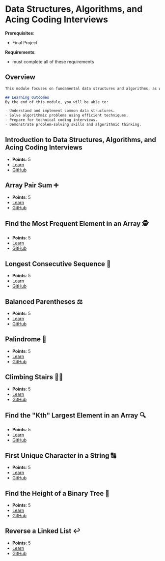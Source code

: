 # Data Structures, Algorithms, and Acing Coding Interviews

**Prerequisites**:
- Final Project

**Requirements**:
- must complete all of these requirements

## Overview
```md
This module focuses on fundamental data structures and algorithms, as well as techniques for acing coding interviews. You will practice solving common algorithmic problems and learn strategies to approach and solve these problems effectively.

## Learning Outcomes
By the end of this module, you will be able to:

- Understand and implement common data structures.
- Solve algorithmic problems using efficient techniques.
- Prepare for technical coding interviews.
- Demonstrate problem-solving skills and algorithmic thinking.
```

## Introduction to Data Structures, Algorithms, and Acing Coding Interviews
- **Points**: 5
- [Learn](https://learn.firstdraft.com/lessons/330-ruby-data-structures-algorithms-intro)
- [GitHub](https://github.com/DPI-WE/ruby-data-structures-algorithms-intro)

## Array Pair Sum ➕
- **Points**: 5
- [Learn](https://learn.firstdraft.com/lessons/331-ruby-data-structures-algorithms-two-sum)
- [GitHub](https://github.com/DPI-WE/ruby-data-structures-algorithms-two-sum)

## Find the Most Frequent Element in an Array 🕵️
- **Points**: 5
- [Learn](https://learn.firstdraft.com/lessons/341-most-frequent-element-in-array)
- [GitHub](https://github.com/DPI-WE/most-frequent-element-in-array)

## Longest Consecutive Sequence 🍡
- **Points**: 5
- [Learn](https://learn.firstdraft.com/lessons/335-longest-consecutive-sequence)
- [GitHub](https://github.com/DPI-WE/longest-consecutive-sequence)

## Balanced Parentheses ⚖️
- **Points**: 5
- [Learn](https://learn.firstdraft.com/lessons/336-balanced-parentheses)
- [GitHub](https://github.com/DPI-WE/balanced-parentheses)

## Palindrome 🔁
- **Points**: 5
- [Learn](https://learn.firstdraft.com/lessons/343-ruby-data-structures-algorithms-palindrome)
- [GitHub](https://github.com/DPI-WE/ruby-data-structures-algorithms-palindrome)

## Climbing Stairs 🧗‍♀️
- **Points**: 5
- [Learn](https://learn.firstdraft.com/lessons/344-ruby-data-structures-algorithms-climbing-stairs)
- [GitHub](https://github.com/DPI-WE/ruby-data-structures-algorithms-climbing-stairs)

## Find the "Kth" Largest Element in an Array 🔍
- **Points**: 5
- [Learn](https://learn.firstdraft.com/lessons/345-ruby-data-structures-algorithms-kth-largest-element)
- [GitHub](https://github.com/DPI-WE/ruby-data-structures-algorithms-kth-largest-element)

## First Unique Character in a String 🔠
- **Points**: 5
- [Learn](https://learn.firstdraft.com/lessons/346-ruby-data-structures-algorithms-first-unique-character-in-string)
- [GitHub](https://github.com/DPI-WE/ruby-data-structures-algorithms-first-unique-character-in-string)

## Find the Height of a Binary Tree 🌳
- **Points**: 5
- [Learn](https://learn.firstdraft.com/lessons/347-ruby-data-structures-algorithms-find-height-of-binary-tree)
- [GitHub](https://github.com/DPI-WE/ruby-data-structures-algorithms-find-height-of-binary-tree)

## Reverse a Linked List ↩️
- **Points**: 5
- [Learn](https://learn.firstdraft.com/lessons/348-ruby-data-structures-algorithms-reverse-linked-list)
- [GitHub](https://github.com/DPI-WE/ruby-data-structures-algorithms-reverse-linked-list)
